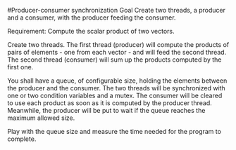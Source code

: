 #Producer-consumer synchronization
Goal
Create two threads, a producer and a consumer, with the producer feeding the consumer.

Requirement: Compute the scalar product of two vectors.

Create two threads. The first thread (producer) will compute the products of pairs of elements - one from each vector - and will feed the second thread. The second thread (consumer) will sum up the products computed by the first one.

You shall have a queue, of configurable size, holding the elements between the producer and the consumer. The two threads will be synchronized with one or two condition variables and a mutex. The consumer will be cleared to use each product as soon as it is computed by the producer thread. Meanwhile, the producer will be put to wait if the queue reaches the maximum allowed size.

Play with the queue size and measure the time needed for the program to complete.
